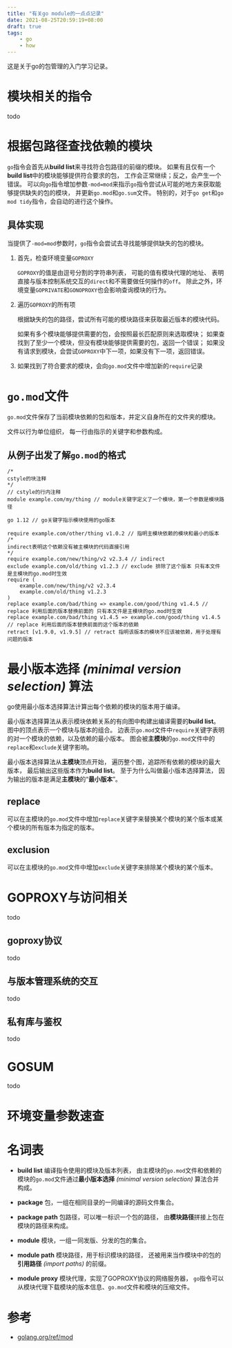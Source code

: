 ```yaml
---
title: "有关go module的一点点记录"
date: 2021-08-25T20:59:19+08:00
draft: true
tags:
    - go
    - how
---
```


这是关于go的包管理的入门学习记录。

<!--more-->

# 模块相关的指令

todo

# 根据包路径查找依赖的模块

`go`指令会首先从**build list**来寻找符合包路径的前缀的模块。
如果有且仅有一个**build list**中的模块能够提供符合要求的包，
工作会正常继续；反之，会产生一个错误。
可以向`go`指令增加参数`-mod=mod`来指示`go`指令尝试从可能的地方来获取能够提供缺失的包的模块，
并更新`go.mod`和`go.sum`文件。
特别的，对于`go get`和`go mod tidy`指令，会自动的进行这个操作。

## 具体实现

当提供了`-mod=mod`参数时，`go`指令会尝试去寻找能够提供缺失的包的模块。

1. 首先，检查环境变量`GOPROXY`

    `GOPROXY`的值是由逗号分割的字符串列表，
    可能的值有模块代理的地址、
    表明直接与版本控制系统交互的`direct`和不需要做任何操作的`off`。
    除此之外，环境变量`GOPRIVATE`和`GONOPROXY`也会影响查询模块的行为。

1. 遍历`GOPROXY`的所有项

    根据缺失的包的路径，尝试所有可能的模块路径来获取最近版本的模块代码。

    如果有多个模块能够提供需要的包，会按照最长匹配原则来选取模块；
    如果查找到了至少一个模块，但没有模块能够提供需要的包，返回一个错误；
    如果没有请求到模块，会尝试`GOPROXY`中下一项，如果没有下一项，返回错误。

1. 如果找到了符合要求的模块，会向`go.mod`文件中增加新的`require`记录

# `go.mod`文件

`go.mod`文件保存了当前模块依赖的包和版本，并定义自身所在的文件夹的模块。

文件以行为单位组织，
每一行由指示的关键字和参数构成。

## 从例子出发了解`go.mod`的格式

```gomod
/*
cstyle的块注释
*/
// cstyle的行内注释
module example.com/my/thing // module关键字定义了一个模块，第一个参数是模块路径

go 1.12 // go关键字指示模块使用的go版本

require example.com/other/thing v1.0.2 // 指明主模块依赖的模块和最小的版本
/*
indirect表明这个依赖没有被主模块的代码直接引用
*/
require example.com/new/thing/v2 v2.3.4 // indirect
exclude example.com/old/thing v1.2.3 // exclude 排除了这个版本 只有本文件是主模块的go.mod时生效
require (
    example.com/new/thing/v2 v2.3.4
    example.com/old/thing v1.2.3
)
replace example.com/bad/thing => example.com/good/thing v1.4.5 // replace 利用后面的版本替换前面的 只有本文件是主模块的go.mod时生效
replace example.com/bad/thing v1.4.5 => example.com/good/thing v1.4.5 // replace 利用后面的版本替换前面的这个版本的依赖
retract [v1.9.0, v1.9.5] // retract 指明该版本的模块不应该被依赖，用于处理有问题的版本
```

# **最小版本选择** *(minimal version selection)* 算法

go使用最小版本选择算法计算出每个依赖的模块的版本用于编译。

最小版本选择算法从表示模块依赖关系的有向图中构建出编译需要的**build list**。
图中的顶点表示一个模块与版本的组合。
边表示`go.mod`文件中`require`关键字表明的对一个模块的依赖，以及依赖的最小版本。
图会被**主模块**的`go.mod`文件中的`replace`和`exclude`关键字影响。

最小版本选择算法从**主模块**顶点开始，
遍历整个图，追踪所有依赖的模块的最大版本，
最后输出这些版本作为**build list**。
至于为什么叫做最小版本选择算法，
因为输出的版本是满足**主模块**的“**最小版本**”。

## replace

可以在主模块的`go.mod`文件中增加`replace`关键字来替换某个模块的某个版本或某个模块的所有版本为指定的版本。

## exclusion

可以在主模块的`go.mod`文件中增加`exclude`关键字来排除某个模块的某个版本。

# GOPROXY与访问相关

todo

## goproxy协议

todo

## 与版本管理系统的交互

todo

## 私有库与鉴权

todo

# GOSUM

todo

# 环境变量参数速查

# 名词表

- **build list** 编译指令使用的模块及版本列表，
由主模块的`go.mod`文件和依赖的模块的`go.mod`文件通过**最小版本选择** *(minimal version selection)* 算法合并构成。

- **package** 包，一组在相同目录的一同编译的源码文件集合。

- **package path** 包路径，可以唯一标识一个包的路径，
由**模块路径**拼接上包在模块的路径来构成。

- **module** 模块，一组一同发版、分发的包的集合。

- **module path** 模块路径，用于标识模块的路径，
还被用来当作模块中的包的 **引用路径** *(import paths)* 的前缀。

- **module proxy** 模块代理，实现了GOPROXY协议的网络服务器，
`go`指令可以从模块代理下载模块的版本信息、`go.mod`文件和模块的压缩文件。

# 参考

- [golang.org/ref/mod](https://golang.org/ref/mod)
